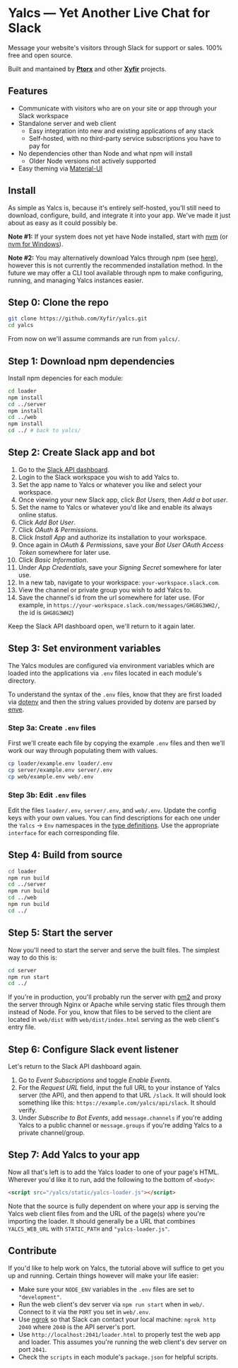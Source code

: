 # Yalcs — Yet Another Live Chat for Slack

Message your website's visitors through Slack for support or sales. 100% free and open source.

Built and mantained by **[Ptorx](https://ptorx.com)** and other **[Xyfir](https://www.xyfir.com)** projects.

## Features

- Communicate with visitors who are on your site or app through your Slack workspace
- Standalone server and web client
  - Easy integration into new and existing applications of any stack
  - Self-hosted, with no third-party service subscriptions you have to pay for
- No dependencies other than Node and what npm will install
  - Older Node versions not actively supported
- Easy theming via [Material-UI](https://material-ui.com/style/color/#color-tool)

## Install

As simple as Yalcs is, because it's entirely self-hosted, you'll still need to download, configure, build, and integrate it into your app. We've made it just about as easy as it could possibly be.

**Note #1:** If your system does not yet have Node installed, start with [nvm](https://github.com/creationix/nvm#install-script) (or [nvm for Windows](https://github.com/coreybutler/nvm-windows#node-version-manager-nvm-for-windows)).

**Note #2:** You may alternatively download Yalcs through npm (see [here](http://npmjs.com/package/yalcs)), however this is not currently the recommended installation method. In the future we may offer a CLI tool available through npm to make configuring, running, and managing Yalcs instances easier.

## Step 0: Clone the repo

```bash
git clone https://github.com/Xyfir/yalcs.git
cd yalcs
```

From now on we'll assume commands are run from `yalcs/`.

## Step 1: Download npm dependencies

Install npm depencies for each module:

```bash
cd loader
npm install
cd ../server
npm install
cd ../web
npm install
cd ../ # back to yalcs/
```

## Step 2: Create Slack app and bot

1. Go to the [Slack API dashboard](https://api.slack.com/apps?new_app=1).
2. Login to the Slack workspace you wish to add Yalcs to.
3. Set the app name to Yalcs or whatever you like and select your workspace.
4. Once viewing your new Slack app, click _Bot Users_, then _Add a bot user_.
5. Set the name to Yalcs or whatever you'd like and enable its always online status.
6. Click _Add Bot User_.
7. Click _OAuth & Permissions_.
8. Click _Install App_ and authorize its installation to your workspace.
9. Once again in _OAuth & Permissions_, save your _Bot User OAuth Access Token_ somewhere for later use.
10. Click _Basic Information_.
11. Under _App Credentials_, save your _Signing Secret_ somewhere for later use.
12. In a new tab, navigate to your workspace: `your-workspace.slack.com`.
13. View the channel or private group you wish to add Yalcs to.
14. Save the channel's id from the url somewhere for later use. (For example, in `https://your-workspace.slack.com/messages/GHG8G3WH2/`, the id is `GHG8G3WH2`)

Keep the Slack API dashboard open, we'll return to it again later.

## Step 3: Set environment variables

The Yalcs modules are configured via environment variables which are loaded into the applications via `.env` files located in each module's directory.

To understand the syntax of the `.env` files, know that they are first loaded via [dotenv](https://www.npmjs.com/package/dotenv) and then the string values provided by dotenv are parsed by [enve](https://www.npmjs.com/package/dotenv).

### Step 3a: Create `.env` files

First we'll create each file by copying the example `.env` files and then we'll work our way through populating them with values.

```bash
cp loader/example.env loader/.env
cp server/example.env server/.env
cp web/example.env web/.env
```

### Step 3b: Edit `.env` files

Edit the files `loader/.env`, `server/.env`, and `web/.env`. Update the config keys with your own values. You can find descriptions for each one under the `Yalcs` -> `Env` namespaces in the [type definitions](https://github.com/Xyfir/yalcs/blob/master/types/yalcs.d.ts). Use the appropriate `interface` for each corresponding file.

## Step 4: Build from source

```bash
cd loader
npm run build
cd ../server
npm run build
cd ../web
npm run build
cd ../
```

## Step 5: Start the server

Now you'll need to start the server and serve the built files. The simplest way to do this is:

```bash
cd server
npm run start
cd ../
```

If you're in production, you'll probably run the server with [pm2](https://www.npmjs.com/package/pm2) and proxy the server through Nginx or Apache while serving static files through them instead of Node. For you, know that files to be served to the client are located in `web/dist` with `web/dist/index.html` serving as the web client's entry file.

## Step 6: Configure Slack event listener

Let's return to the Slack API dashboard again.

1. Go to _Event Subscriptions_ and toggle _Enable Events_.
2. For the _Request URL_ field, input the full URL to your instance of Yalcs server (the API), and then append to that URL `/slack`. It will should look something like this: `https://example.com/yalcs/api/slack`. It should verify.
3. Under _Subscribe to Bot Events_, add `message.channels` if you're adding Yalcs to a public channel or `message.groups` if you're adding Yalcs to a private channel/group.

## Step 7: Add Yalcs to your app

Now all that's left is to add the Yalcs loader to one of your page's HTML. Wherever you'd like it to run, add the following to the bottom of `<body>`:

```html
<script src="/yalcs/static/yalcs-loader.js"></script>
```

Note that the source is fully dependent on where your app is serving the Yalcs web client files from and the URL of the page(s) where you're importing the loader. It should generally be a URL that combines `YALCS_WEB_URL` with `STATIC_PATH` and `"yalcs-loader.js"`.

## Contribute

If you'd like to help work on Yalcs, the tutorial above will suffice to get you up and running. Certain things however will make your life easier:

- Make sure your `NODE_ENV` variables in the `.env` files are set to `"development"`.
- Run the web client's dev server via `npm run start` when in `web/`. Connect to it via the `PORT` you set in `web/.env`.
- Use [ngrok](https://ngrok.com) so that Slack can contact your local machine: `ngrok http 2040` where `2040` is the API server's port.
- Use `http://localhost:2041/loader.html` to properly test the web app and loader. This assumes you're running the web client's dev server on port `2041`.
- Check the `scripts` in each module's `package.json` for helpful scripts.

